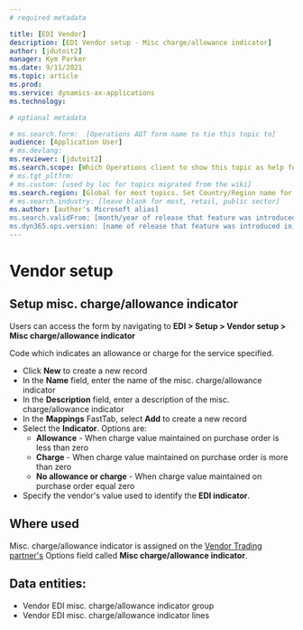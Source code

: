 ```yaml
---
# required metadata

title: [EDI Vendor]
description: [EDI Vendor setup - Misc charge/allowance indicator]
author: [jdutoit2]
manager: Kym Parker
ms.date: 9/11/2021
ms.topic: article
ms.prod: 
ms.service: dynamics-ax-applications
ms.technology: 

# optional metadata

# ms.search.form:  [Operations AOT form name to tie this topic to]
audience: [Application User]
# ms.devlang: 
ms.reviewer: [jdutoit2]
ms.search.scope: [Which Operations client to show this topic as help for, to be set by content strategist, see list here: https://microsoft.sharepoint.com/teams/DynDoc/_layouts/15/WopiFrame.aspx?sourcedoc={23419e1c-eb64-42e9-aa9b-79875b428718}&action=edit&wd=target%28Core%20Dynamics%20AX%20CP%20requirements%2Eone%7C4CC185C0%2DEFAA%2D42CD%2D94B9%2D8F2A45E7F61A%2FVersions%20list%20for%20docs%20topics%7CC14BE630%2D5151%2D49D6%2D8305%2D554B5084593C%2F%29]
# ms.tgt_pltfrm: 
# ms.custom: [used by loc for topics migrated from the wiki]
ms.search.region: [Global for most topics. Set Country/Region name for localizations]
# ms.search.industry: [leave blank for most, retail, public sector]
ms.author: [author's Microsoft alias]
ms.search.validFrom: [month/year of release that feature was introduced in, in format yyyy-mm-dd]
ms.dyn365.ops.version: [name of release that feature was introduced in, see list here: https://microsoft.sharepoint.com/teams/DynDoc/_layouts/15/WopiFrame.aspx?sourcedoc={23419e1c-eb64-42e9-aa9b-79875b428718}&action=edit&wd=target%28Core%20Dynamics%20AX%20CP%20requirements%2Eone%7C4CC185C0%2DEFAA%2D42CD%2D94B9%2D8F2A45E7F61A%2FVersions%20list%20for%20docs%20topics%7CC14BE630%2D5151%2D49D6%2D8305%2D554B5084593C%2F%29]
---
```


# Vendor setup
## Setup misc. charge/allowance indicator

Users can access the form by navigating to **EDI > Setup > Vendor setup > Misc charge/allowance indicator**

Code which indicates an allowance or charge for the service specified. <br>

- Click **New** to create a new record
-	In the **Name** field, enter the name of the misc. charge/allowance indicator
-	In the **Description** field, enter a description of the misc. charge/allowance indicator
-	In the **Mappings** FastTab, select **Add** to create a new record
-	Select the **Indicator**. Options are: <br>
    - **Allowance** - When charge value maintained on purchase order is less than zero
    - **Charge** - When charge value maintained on purchase order is more than zero
    - **No allowance or charge** - When charge value maintained on purchase order equal zero
-	Specify the vendor's value used to identify the **EDI indicator**.

## Where used
Misc. charge/allowance indicator is assigned on the [Vendor Trading partner's](../Trading%20partner.md) Options field called **Misc charge/allowance indicator**.

## Data entities:
- Vendor EDI misc. charge/allowance indicator group
- Vendor EDI misc. charge/allowance indicator lines
